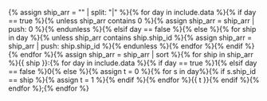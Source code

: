 {% assign ship_arr = "" | split: "|" %}{% for day in include.data %}{% if day == true %}{% unless ship_arr contains 0 %}{% assign ship_arr = ship_arr | push: 0 %}{% endunless %}{% elsif day == false %}{% else %}{% for ship in day %}{% unless ship_arr contains ship.ship_id %}{% assign ship_arr = ship_arr | push: ship.ship_id %}{% endunless %}{% endfor %}{% endif %}{% endfor %}{% assign ship_arr = ship_arr | sort %}{% for ship in ship_arr %}{{ ship }}:{% for day in include.data %}{% if day == true %}1{% elsif day == false %}0{% else %}{% assign t = 0 %}{% for s in day%}{% if s.ship_id == ship %}{% assign t = 1 %}{% endif %}{% endfor %}{{ t }}{% endif %}{% endfor %};{% endfor %}